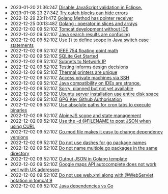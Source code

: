 * 2023-01-20 21:36:24Z [Disable JavaScript validation in Eclipse.](../26)
* 2023-01-08 23:27:34Z [Try catch blocks can hide errors](../25)
* 2022-12-29 23:11:47Z [Golang Method has pointer receiver](../24)
* 2022-12-25 00:13:48Z [Golang : operator in slices and arrays](../23)
* 2022-12-02 09:52:10Z [Tomcat development without IDE](../21)
* 2022-12-02 09:52:10Z [Java search results are confusing](../13)
* 2022-12-02 09:52:10Z [Use {} to define scope in Java switch case statements](../14)
* 2022-12-02 09:52:10Z [IEEE 754 floating point math](../15)
* 2022-12-02 09:52:10Z [SQLite Get Started](../16)
* 2022-12-02 09:52:10Z [Subnets to Network IP](../17)
* 2022-12-02 09:52:10Z [Testing informs design decisions](../18)
* 2022-12-02 09:52:10Z [Thermal printers are unique](../19)
* 2022-12-02 09:52:10Z [Access private machines via SSH](../2)
* 2022-12-02 09:52:10Z [Java compatibility on IDEs are strange.](../12)
* 2022-12-02 09:52:10Z [Sorry, planned but not yet available](../0)
* 2022-12-02 09:52:10Z [Ubuntu server installation use entire disk space](../22)
* 2022-12-02 09:52:10Z [GPG Key Github Authorisation](../10)
* 2022-12-02 09:52:10Z [Use absolute paths for cron tabs to execute binaries](../1)
* 2022-12-02 09:52:10Z [AlpineJS scope and state management](../3)
* 2022-12-02 09:52:10Z [Use the -d @FILENAME to post JSON when using CURL](../4)
* 2022-12-02 09:52:10Z [Go.mod file makes it easy to change dependency versions](../5)
* 2022-12-02 09:52:10Z [Do not use dashes for go package names](../6)
* 2022-12-02 09:52:10Z [Do not name multiple go packages in the same directory](../7)
* 2022-12-02 09:52:10Z [Output JSON in Golang template](../8)
* 2022-12-02 09:52:10Z [Google maps API autocomplete does not work well with UK addresses](../9)
* 2022-12-02 09:52:10Z [Do not use web.xml along with @WebServlet notation in tomcat 9](../20)
* 2022-12-02 09:52:10Z [Java dependencies vs Go](../11)

